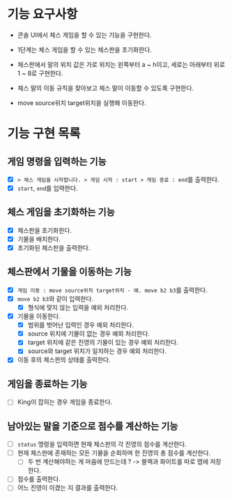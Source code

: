 # 기능 요구사항

- 콘솔 UI에서 체스 게임을 할 수 있는 기능을 구현한다.
- 1단계는 체스 게임을 할 수 있는 체스판을 초기화한다.
- 체스판에서 말의 위치 값은 가로 위치는 왼쪽부터 a ~ h이고, 세로는 아래부터 위로 1 ~ 8로 구현한다.

- 체스 말의 이동 규칙을 찾아보고 체스 말이 이동할 수 있도록 구현한다.
- move source위치 target위치을 실행해 이동한다.

# 기능 구현 목록

## 게임 명령을 입력하는 기능

- [x] `> 체스 게임을 시작합니다. > 게임 시작 : start > 게임 종료 : end`를 출력한다.
- [x] `start`, `end`를 입력한다.

## 체스 게임을 초기화하는 기능

- [x] 체스판을 초기화한다.
- [x] 기물을 배치한다.
- [x] 초기화된 체스판을 출력한다.

## 체스판에서 기물을 이동하는 기능

- [x] `게임 이동 : move source위치 target위치 - 예. move b2 b3`를 출력한다.
- [x] `move b2 b3`와 같이 입력한다.
    - [x] 형식에 맞지 않는 입력을 예외 처리한다.
- [x] 기물을 이동한다.
    - [x] 범위를 벗어난 입력인 경우 예외 처리한다.
    - [x] source 위치에 기물이 없는 경우 예외 처리한다.
    - [x] target 위치에 같은 진영의 기물이 있는 경우 예외 처리한다.
    - [x] source와 target 위치가 일치하는 경우 예외 처리한다.
- [x] 이동 후의 체스판의 상태를 출력한다.

## 게임을 종료하는 기능

- [ ] King이 잡히는 경우 게임을 종료한다.

## 남아있는 말을 기준으로 점수를 계산하는 기능

- [ ] `status` 명령을 입력하면 현재 체스판의 각 진영의 점수를 계산한다.
- [ ] 현재 체스판에 존재하는 모든 기물을 순회하며 한 진영의 총 점수를 계산한다.
    - [ ] 두 번 계산해야하는 게 마음에 안드는데 ? -> 블랙과 화이트를 따로 맵에 저장한다.
- [ ] 점수를 출력한다.
- [ ] 어느 진영이 이겼는 지 결과를 출력한다. 
